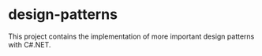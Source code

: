 # design-patterns
This project contains the implementation of more important design patterns with C#.NET.
